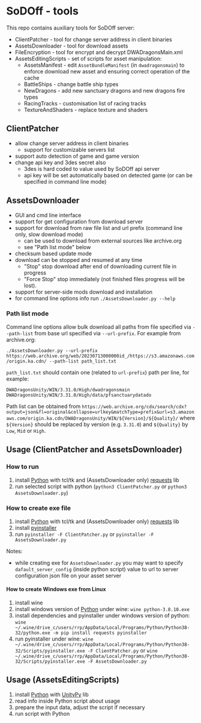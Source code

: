 # SoDOff - tools

This repo contains auxiliary tools for SoDOff server:

* ClientPatcher - tool for change server address in client binaries
* AssetsDownloader - tool for download assets
* FileEncryption - tool for encrypt and decrypt DWADragonsMain.xml
* AssetsEditingScripts - set of scripts for asset manipulation:
  - AssetsManifest - edit `AssetBundleManifest` (in `dwadragonsmain`) to enforce download new asset and ensuring correct operation of the cache
  - BattleShips - change battle ship types
  - NewDragons - add new sanctuary dragons and new dragons fire types
  - RacingTracks - customisation list of racing tracks
  - TextureAndShaders - replace texture and shaders


## ClientPatcher

* allow change server address in client binaries
  - support for customizable servers list
* support auto detection of game and game version
* change api key and 3des secret also
  - 3des is hard coded to value used by SoDOff api server
  - api key will be set automatically based on detected game (or can be specified in command line mode)

## AssetsDownloader

* GUI and cmd line interface
* support for get configuration from download server
* support for download from raw file list and url prefix (command line only, slow download mode)
  - can be used to download from external sources like archive.org
  - see "Path list mode" below
* checksum based update mode
* download can be stopped and resumed at any time
  - "Stop" stop download after end of downloading current file in progress
  - "Force Stop" stop immediately (not finished files progress will be lost).
* support for server-side mods download and installation
* for command line options info run `./AssetsDownloader.py --help`

### Path list mode

Command line options allow bulk download all paths from file specified via `--path-list` from base url specified via `--url-prefix`.
For example from archive.org: 

```./AssetsDownloader.py --url-prefix https://web.archive.org/web/20230713000000id_/https://s3.amazonaws.com/origin.ka.cdn/ --path-list path_list.txt```

`path_list.txt` should contain one (related to `url-prefix`) path per line, for example:

```
DWADragonsUnity/WIN/3.31.0/High/dwadragonsmain
DWADragonsUnity/WIN/3.31.0/High/data/pfsanctuarydatado
```

Path list can be obtained from `https://web.archive.org/cdx/search/cdx?output=json&fl=original&collapse=urlkey&matchType=prefix&url=s3.amazonaws.com/origin.ka.cdn/DWADragonsUnity/WIN/${Version}/${Quality}/` where `${Version}` should be replaced by version (e.g. `3.31.0`) and `${Quality}` by `Low`, `Mid` or `High`.

## Usage (ClientPatcher and AssetsDownloader)

### How to run

1. install [Python](https://www.python.org/) with tcl/tk and (AssetsDownloader only) [requests](https://pypi.org/project/requests/) lib
2. run selected script with python (`python3 ClientPatcher.py` or `python3 AssetsDownloader.py`)

### How to create exe file

1. install [Python](https://www.python.org/) with tcl/tk and (AssetsDownloader only) [requests](https://pypi.org/project/requests/) lib
2. install [pyinstaller](https://pypi.org/project/pyinstaller/)
3. run `pyinstaller -F ClientPatcher.py` or `pyinstaller -F AssetsDownloader.py`

Notes:

* while creating exe for `AssetsDownloader.py` you may want to specify `dafault_server_config` (inside python script) value to url to server configuration json file on your asset server

#### How to create Windows exe from Linux

1. install wine
2. install windows version of [Python](https://www.python.org/) under wine:
	`wine python-3.8.10.exe`
3. install dependencies and pyinstaller under windows version of python:
	`wine ~/.wine/drive_c/users/rrp/AppData/Local/Programs/Python/Python38-32/python.exe -m pip install requests pyinstaller`
4. run pyinstaller under wine:
	`wine ~/.wine/drive_c/users/rrp/AppData/Local/Programs/Python/Python38-32/Scripts/pyinstaller.exe -F ClientPatcher.py`
	or
	`wine ~/.wine/drive_c/users/rrp/AppData/Local/Programs/Python/Python38-32/Scripts/pyinstaller.exe -F AssetsDownloader.py`

## Usage (AssetsEditingScripts)

1. install [Python](https://www.python.org/) with [UnityPy](https://pypi.org/project/UnityPy/) lib
2. read info inside Python script about usage
3. prepare the input data, adjust the script if necessary
4. run script with Python
